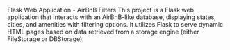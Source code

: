 Flask Web Application - AirBnB Filters
This project is a Flask web application that interacts with an AirBnB-like database, displaying states, cities, and amenities with filtering options. It utilizes Flask to serve dynamic HTML pages based on data retrieved from a storage engine (either FileStorage or DBStorage).
